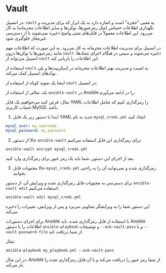 # Vault
در انسیبل، `vault` به معنی "حجره" است و اشاره دارد به یک ابزار که برای مدیریت و نگهداری اطلاعات حساس (مثل رمزعبورها، توکن‌ها و سایر اطلاعات محرمانه) به کار می‌رود. این اطلاعات معمولاً در فایل‌های متنی واضح ذخیره نمی‌شوند تا از دسترسی غیرمجاز جلوگیری شود.

 در انسیبل برای مدیریت اطلاعات محرمانه به کار می‌رود. به این صورت که اطلاعات مهم مانند رمزعبورها یا توکن‌ها درون `vault` ذخیره می‌شوند و سپس در هنگام اجرای تسک‌ها، انسیبل می‌تواند از `vault` این اطلاعات را بازیابی کند.

استفاده از `vault` به امنیت و مدیریت بهتر اطلاعات محرمانه در اسکریپت‌ها و پلی بوک‌های انسیبل کمک می‌کند.

اینجا یک نمونه کوتاه از استفاده از `vault` در انسیبل:


بله، مثالی از استفاده از `ansible-vault` در Ansible را در ادامه می‌آورم.

مثال:
فرض کنید می‌خواهیم یک فایل YAML را رمزگذاری کنیم که شامل اطلاعات حساب کاربری MySQL باشد. 

1. ابتدا با دستور زیر یک فایل YAML جدید به نام `mysql_creds.yml` ایجاد کنید:

```yaml
mysql_user: my_username
mysql_password: my_password
```

2. حالا از دستور `ansible-vault` برای رمزگذاری این فایل استفاده می‌کنیم:

```
ansible-vault encrypt mysql_creds.yml
```

بعد از اجرای این دستور، شما باید یک رمز عبور برای رمزگذاری وارد کنید.

3. حالا محتویات فایل `mysql_creds.yml` رمزگذاری شده و نمی‌توانید آن را به راحتی بخوانید.

برای دسترسی به محتویات فایل رمزگذاری شده و ویرایش آن، از دستور `ansible-vault edit` استفاده می‌کنیم:

```
ansible-vault edit mysql_creds.yml
```

این دستور شما را به ویرایشگر متناوبی می‌برد و پس از ویرایش، تغییرات را ذخیره می‌کند.

برای اجرای دستورات Ansible با استفاده از فایل رمزگذاری شده، باید Ansible اطلاعات را با دستور `ansible-playbook` و توضیحات `--ask-vault-pass` و یا `--vault-password-file` از شما دریافت کند.

مثال:
```
ansible-playbook my_playbook.yml --ask-vault-pass
```

در این مثال، Ansible از شما رمز عبور را دریافت می‌کند و با آن فایل رمزگذاری شده را باز می‌کند.
